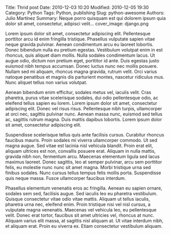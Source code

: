 Title: Thrid post
Date: 2010-12-03 10:20
Modified: 2010-12-05 19:30
Category: Python
Tags: Python, publishing
Slug: python-awesome
Authors: Julio Martínez
Summary: Neque porro quisquam est qui dolorem ipsum quia dolor sit amet, consectetur, adipisci velit...
cover_image: django.png


 Lorem ipsum dolor sit amet, consectetur adipiscing elit. Pellentesque porttitor arcu id enim fringilla tristique. Phasellus vulputate sapien vitae neque gravida pulvinar. Aenean condimentum arcu eu laoreet lobortis. Donec bibendum nulla eu pretium egestas. Vestibulum volutpat enim in est rhoncus, quis aliquet diam mollis. Nulla sodales condimentum lacus. Ut augue odio, dictum non pretium eget, porttitor id ante. Duis egestas justo euismod nibh tempus accumsan. Donec luctus nunc nec mollis posuere. Nullam sed mi aliquam, rhoncus magna gravida, rutrum velit. Orci varius natoque penatibus et magnis dis parturient montes, nascetur ridiculus mus. Nunc aliquet tellus non varius volutpat.

Aenean bibendum enim efficitur, sodales metus vel, iaculis velit. Cras pharetra, purus vitae scelerisque sodales, dui odio pellentesque odio, ac eleifend tellus sapien eu lorem. Lorem ipsum dolor sit amet, consectetur adipiscing elit. Donec vel risus risus. Pellentesque nibh turpis, ullamcorper at orci nec, sagittis pulvinar nunc. Aenean massa nunc, euismod sed tellus ac, sagittis rutrum magna. Duis mattis dapibus lobortis. Lorem ipsum dolor sit amet, consectetur adipiscing elit.

Suspendisse scelerisque tellus quis ante facilisis cursus. Curabitur rhoncus faucibus mauris. Proin sodales mi viverra ullamcorper commodo. Ut sed magna augue. Sed vitae est lacinia nisl vehicula blandit. Proin erat elit, aliquam ultrices est non, convallis posuere erat. Aliquam in nulla mattis, gravida nibh non, fermentum arcu. Maecenas elementum ligula sed lacus maximus laoreet. Donec sagittis, leo at semper pulvinar, arcu sem porttitor felis, eu molestie nunc nunc sit amet magna. Morbi tristique urna sed finibus sodales. Nunc cursus tellus tempus felis mollis porta. Suspendisse quis neque massa. Fusce ullamcorper faucibus interdum.

Phasellus elementum venenatis eros ac fringilla. Aenean eu sapien ornare, sodales sem sed, facilisis augue. Sed iaculis leo eu pharetra vestibulum. Quisque consectetur vitae odio vitae mattis. Aliquam ut tellus iaculis, pharetra urna nec, eleifend enim. Proin tristique nisi vel nisl cursus, a vulputate magna venenatis. Maecenas vel vehicula leo, eu pellentesque velit. Donec erat tortor, faucibus sit amet ultricies vel, rhoncus at nunc. Aliquam varius elit massa, at sagittis nisl aliquam at. Ut vitae interdum nibh, et aliquam erat. Proin eu viverra ex. Etiam consectetur vestibulum aliquam. 